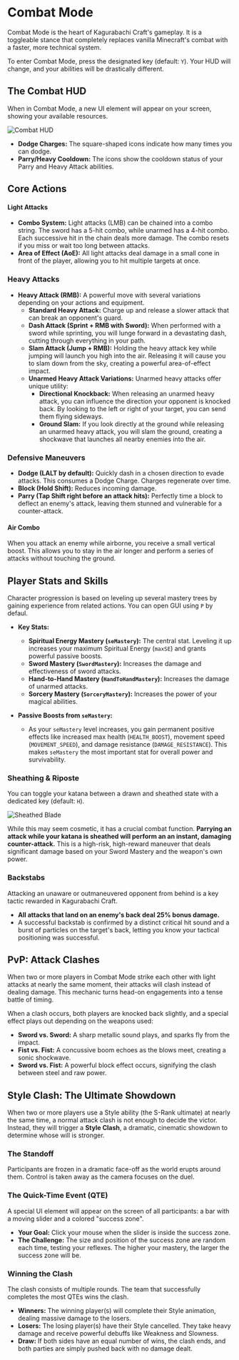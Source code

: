 # Combat Mode

Combat Mode is the heart of Kagurabachi Craft's gameplay. It is a toggleable stance that completely replaces vanilla Minecraft's combat with a faster, more technical system.

To enter Combat Mode, press the designated key (default: `Y`). Your HUD will change, and your abilities will be drastically different.

## The Combat HUD

When in Combat Mode, a new UI element will appear on your screen, showing your available resources.

![Combat HUD](assets/combat_hud.png)

- **Dodge Charges:** The square-shaped icons indicate how many times you can dodge.
- **Parry/Heavy Cooldown:** The icons show the cooldown status of your Parry and Heavy Attack abilities.

## Core Actions

#### Light Attacks
*   **Combo System:** Light attacks (LMB) can be chained into a combo string. The sword has a 5-hit combo, while unarmed has a 4-hit combo. Each successive hit in the chain deals more damage. The combo resets if you miss or wait too long between attacks.
*   **Area of Effect (AoE):** All light attacks deal damage in a small cone in front of the player, allowing you to hit multiple targets at once.

### Heavy Attacks
- **Heavy Attack (RMB):** A powerful move with several variations depending on your actions and equipment.
    - **Standard Heavy Attack:** Charge up and release a slower attack that can break an opponent's guard.
    - **Dash Attack (Sprint + RMB with Sword):** When performed with a sword while sprinting, you will lunge forward in a devastating dash, cutting through everything in your path.
    - **Slam Attack (Jump + RMB):** Holding the heavy attack key while jumping will launch you high into the air. Releasing it will cause you to slam down from the sky, creating a powerful area-of-effect impact.
    - **Unarmed Heavy Attack Variations:** Unarmed heavy attacks offer unique utility:
        - **Directional Knockback:** When releasing an unarmed heavy attack, you can influence the direction your opponent is knocked back. By looking to the left or right of your target, you can send them flying sideways.
        - **Ground Slam:** If you look directly at the ground while releasing an unarmed heavy attack, you will slam the ground, creating a shockwave that launches all nearby enemies into the air.

### Defensive Maneuvers
- **Dodge (LALT by default):** Quickly dash in a chosen direction to evade attacks. This consumes a Dodge Charge. Charges regenerate over time.
- **Block (Hold Shift):** Reduces incoming damage.
- **Parry (Tap Shift right before an attack hits):** Perfectly time a block to deflect an enemy's attack, leaving them stunned and vulnerable for a counter-attack.

#### Air Combo
When you attack an enemy while airborne, you receive a small vertical boost. This allows you to stay in the air longer and perform a series of attacks without touching the ground.

## Player Stats and Skills

Character progression is based on leveling up several mastery trees by gaining experience from related actions.
You can open GUI using `P` by defaul.

*   **Key Stats:**
    *   **Spiritual Energy Mastery (`seMastery`):** The central stat. Leveling it up increases your maximum Spiritual Energy (`maxSE`) and grants powerful passive boosts.
    *   **Sword Mastery (`SwordMastery`):** Increases the damage and effectiveness of sword attacks.
    *   **Hand-to-Hand Mastery (`HandToHandMastery`):** Increases the damage of unarmed attacks.
    *   **Sorcery Mastery (`SorceryMastery`):** Increases the power of your magical abilities.

*   **Passive Boosts from `seMastery`:**
    *   As your `seMastery` level increases, you gain permanent positive effects like increased max health (`HEALTH_BOOST`), movement speed (`MOVEMENT_SPEED`), and damage resistance (`DAMAGE_RESISTANCE`). This makes `seMastery` the most important stat for overall power and survivability.

### Sheathing & Riposte
You can toggle your katana between a drawn and sheathed state with a dedicated key (default: `H`).

![Sheathed Blade](assets/sheathed_blade.png)

While this may seem cosmetic, it has a crucial combat function. **Parrying an attack while your katana is sheathed will perform an an instant, damaging counter-attack.** This is a high-risk, high-reward maneuver that deals significant damage based on your Sword Mastery and the weapon's own power.

### Backstabs
Attacking an unaware or outmaneuvered opponent from behind is a key tactic rewarded in Kagurabachi Craft.
- **All attacks that land on an enemy's back deal 25% bonus damage.**
- A successful backstab is confirmed by a distinct critical hit sound and a burst of particles on the target's back, letting you know your tactical positioning was successful.

## PvP: Attack Clashes

When two or more players in Combat Mode strike each other with light attacks at nearly the same moment, their attacks will clash instead of dealing damage. This mechanic turns head-on engagements into a tense battle of timing.

When a clash occurs, both players are knocked back slightly, and a special effect plays out depending on the weapons used:
- **Sword vs. Sword:** A sharp metallic sound plays, and sparks fly from the impact.
- **Fist vs. Fist:** A concussive boom echoes as the blows meet, creating a sonic shockwave.
- **Sword vs. Fist:** A powerful block effect occurs, signifying the clash between steel and raw power.

## Style Clash: The Ultimate Showdown

When two or more players use a Style ability (the S-Rank ultimate) at nearly the same time, a normal attack clash is not enough to decide the victor. Instead, they will trigger a **Style Clash**, a dramatic, cinematic showdown to determine whose will is stronger.

### The Standoff
Participants are frozen in a dramatic face-off as the world erupts around them. Control is taken away as the camera focuses on the duel.

### The Quick-Time Event (QTE)
A special UI element will appear on the screen of all participants: a bar with a moving slider and a colored "success zone".
- **Your Goal:** Click your mouse when the slider is inside the success zone.
- **The Challenge:** The size and position of the success zone are random each time, testing your reflexes. The higher your mastery, the larger the success zone will be.

### Winning the Clash
The clash consists of multiple rounds. The team that successfully completes the most QTEs wins the clash.
- **Winners:** The winning player(s) will complete their Style animation, dealing massive damage to the losers.
- **Losers:** The losing player(s) have their Style cancelled. They take heavy damage and receive powerful debuffs like Weakness and Slowness.
- **Draw:** If both sides have an equal number of wins, the clash ends, and both parties are simply pushed back with no damage dealt.